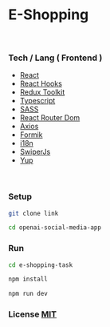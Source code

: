 # E-Shopping

<br/>

### Tech / Lang ( Frontend )

-  [React](https://reactjs.org/)
-  [React Hooks](https://reactjs.org/docs/hooks-intro.html)
-  [Redux Toolkit](https://redux-toolkit.js.org/)
-  [Typescript](https://www.typescriptlang.org/)
-  [SASS](https://sass-lang.com/)
-  [React Router Dom](https://reactrouter.com/)
-  [Axios](https://axios-http.com)
-  [Formik](https://formik.org/)
-  [i18n](https://www.i18next.com/)
-  [SwiperJs](https://swiperjs.com/)
-  [Yup](https://www.npmjs.com/package/yup)

<br/>

### Setup

```bash
git clone link
```

```bash
cd openai-social-media-app
```

### Run

```bash
cd e-shopping-task
```

```bash
npm install
```

```bash
npm run dev
```

### **License [MIT](./LICENSE)**
